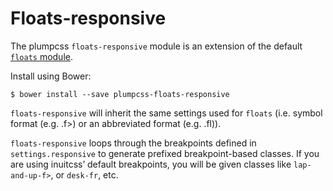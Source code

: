 # Floats-responsive

The plumpcss `floats-responsive` module is an extension of the default [`floats`
module](https://github.com/plumpcss/trumps.floats).

Install using Bower:

    $ bower install --save plumpcss-floats-responsive

`floats-responsive` will inherit the same settings used for `floats` (i.e.
symbol format (e.g. .f>) or an abbreviated format (e.g. .fl)).

`floats-responsive` loops through the breakpoints defined in
`settings.responsive` to generate prefixed breakpoint-based classes. If you are
using inuitcss’ default breakpoints, you will be given classes like
`lap-and-up-f>`, or `desk-fr`, etc.
